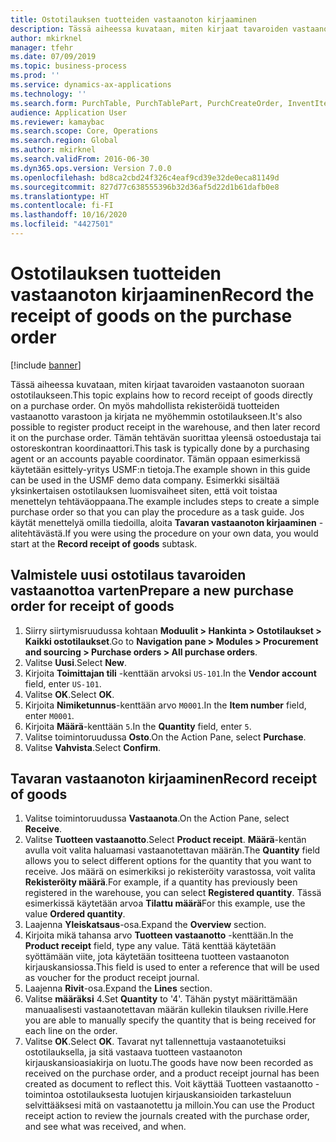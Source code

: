 ```yaml
---
title: Ostotilauksen tuotteiden vastaanoton kirjaaminen
description: Tässä aiheessa kuvataan, miten kirjaat tavaroiden vastaanoton suoraan ostotilaukseen.
author: mkirknel
manager: tfehr
ms.date: 07/09/2019
ms.topic: business-process
ms.prod: ''
ms.service: dynamics-ax-applications
ms.technology: ''
ms.search.form: PurchTable, PurchTablePart, PurchCreateOrder, InventItemIdLookupPurchase, PurchEditLines
audience: Application User
ms.reviewer: kamaybac
ms.search.scope: Core, Operations
ms.search.region: Global
ms.author: mkirknel
ms.search.validFrom: 2016-06-30
ms.dyn365.ops.version: Version 7.0.0
ms.openlocfilehash: bd8ca2cbd24f326c4eaf9cd39e32de0eca81149d
ms.sourcegitcommit: 827d77c638555396b32d36af5d22d1b61dafb0e8
ms.translationtype: HT
ms.contentlocale: fi-FI
ms.lasthandoff: 10/16/2020
ms.locfileid: "4427501"
---
```

# <a name="record-the-receipt-of-goods-on-the-purchase-order"></a><span data-ttu-id="88465-103">Ostotilauksen tuotteiden vastaanoton kirjaaminen</span><span class="sxs-lookup"><span data-stu-id="88465-103">Record the receipt of goods on the purchase order</span></span>

[!include [banner](../../includes/banner.md)]

<span data-ttu-id="88465-104">Tässä aiheessa kuvataan, miten kirjaat tavaroiden vastaanoton suoraan ostotilaukseen.</span><span class="sxs-lookup"><span data-stu-id="88465-104">This topic explains how to record receipt of goods directly on a purchase order.</span></span> <span data-ttu-id="88465-105">On myös mahdollista rekisteröidä tuotteiden vastaanotto varastoon ja kirjata ne myöhemmin ostotilaukseen.</span><span class="sxs-lookup"><span data-stu-id="88465-105">It's also possible to register product receipt in the warehouse, and then later record it on the purchase order.</span></span> <span data-ttu-id="88465-106">Tämän tehtävän suorittaa yleensä ostoedustaja tai ostoreskontran koordinaattori.</span><span class="sxs-lookup"><span data-stu-id="88465-106">This task is typically done by a purchasing agent or an accounts payable coordinator.</span></span> <span data-ttu-id="88465-107">Tämän oppaan esimerkissä käytetään esittely-yritys USMF:n tietoja.</span><span class="sxs-lookup"><span data-stu-id="88465-107">The example shown in this guide can be used in the USMF demo data company.</span></span> <span data-ttu-id="88465-108">Esimerkki sisältää yksinkertaisen ostotilauksen luomisvaiheet siten, että voit toistaa menettelyn tehtäväoppaana.</span><span class="sxs-lookup"><span data-stu-id="88465-108">The example includes steps to create a simple purchase order so that you can play the procedure as a task guide.</span></span> <span data-ttu-id="88465-109">Jos käytät menettelyä omilla tiedoilla, aloita **Tavaran vastaanoton kirjaaminen** -alitehtävästä.</span><span class="sxs-lookup"><span data-stu-id="88465-109">If you were using the procedure on your own data, you would start at the **Record receipt of goods** subtask.</span></span>


## <a name="prepare-a-new-purchase-order-for-receipt-of-goods"></a><span data-ttu-id="88465-110">Valmistele uusi ostotilaus tavaroiden vastaanottoa varten</span><span class="sxs-lookup"><span data-stu-id="88465-110">Prepare a new purchase order for receipt of goods</span></span>
1. <span data-ttu-id="88465-111">Siirry siirtymisruudussa kohtaan **Moduulit > Hankinta > Ostotilaukset > Kaikki ostotilaukset**.</span><span class="sxs-lookup"><span data-stu-id="88465-111">Go to **Navigation pane > Modules > Procurement and sourcing > Purchase orders > All purchase orders**.</span></span>
2. <span data-ttu-id="88465-112">Valitse **Uusi**.</span><span class="sxs-lookup"><span data-stu-id="88465-112">Select **New**.</span></span>
3. <span data-ttu-id="88465-113">Kirjoita **Toimittajan tili** -kenttään arvoksi `US-101`.</span><span class="sxs-lookup"><span data-stu-id="88465-113">In the **Vendor account** field, enter `US-101`.</span></span>
4. <span data-ttu-id="88465-114">Valitse **OK**.</span><span class="sxs-lookup"><span data-stu-id="88465-114">Select **OK**.</span></span>
5. <span data-ttu-id="88465-115">Kirjoita **Nimiketunnus**-kenttään arvo `M0001`.</span><span class="sxs-lookup"><span data-stu-id="88465-115">In the **Item number** field, enter `M0001`.</span></span>
6. <span data-ttu-id="88465-116">Kirjoita **Määrä**-kenttään `5`.</span><span class="sxs-lookup"><span data-stu-id="88465-116">In the **Quantity** field, enter `5`.</span></span>
7. <span data-ttu-id="88465-117">Valitse toimintoruudussa **Osto**.</span><span class="sxs-lookup"><span data-stu-id="88465-117">On the Action Pane, select **Purchase**.</span></span>
8. <span data-ttu-id="88465-118">Valitse **Vahvista**.</span><span class="sxs-lookup"><span data-stu-id="88465-118">Select **Confirm**.</span></span>

## <a name="record-receipt-of-goods"></a><span data-ttu-id="88465-119">Tavaran vastaanoton kirjaaminen</span><span class="sxs-lookup"><span data-stu-id="88465-119">Record receipt of goods</span></span>
1. <span data-ttu-id="88465-120">Valitse toimintoruudussa **Vastaanota**.</span><span class="sxs-lookup"><span data-stu-id="88465-120">On the Action Pane, select **Receive**.</span></span>
2. <span data-ttu-id="88465-121">Valitse **Tuotteen vastaanotto**.</span><span class="sxs-lookup"><span data-stu-id="88465-121">Select **Product receipt**.</span></span> <span data-ttu-id="88465-122">**Määrä**-kentän avulla voit valita haluamasi vastaanotettavan määrän.</span><span class="sxs-lookup"><span data-stu-id="88465-122">The **Quantity** field allows you to select different options for the quantity that you want to receive.</span></span> <span data-ttu-id="88465-123">Jos määrä on esimerkiksi jo rekisteröity varastossa, voit valita **Rekisteröity määrä**.</span><span class="sxs-lookup"><span data-stu-id="88465-123">For example, if a quantity has previously been registered in the warehouse, you can select **Registered quantity**.</span></span> <span data-ttu-id="88465-124">Tässä esimerkissä käytetään arvoa **Tilattu määrä**</span><span class="sxs-lookup"><span data-stu-id="88465-124">For this example, use the value **Ordered quantity**.</span></span>
3. <span data-ttu-id="88465-125">Laajenna **Yleiskatsaus**-osa.</span><span class="sxs-lookup"><span data-stu-id="88465-125">Expand the **Overview** section.</span></span>
4. <span data-ttu-id="88465-126">Kirjoita mikä tahansa arvo **Tuotteen vastaanotto** -kenttään.</span><span class="sxs-lookup"><span data-stu-id="88465-126">In the **Product receipt** field, type any value.</span></span> <span data-ttu-id="88465-127">Tätä kenttää käytetään syöttämään viite, jota käytetään tositteena tuotteen vastaanoton kirjauskansiossa.</span><span class="sxs-lookup"><span data-stu-id="88465-127">This field is used to enter a reference that will be used as voucher for the product receipt journal.</span></span>  
5. <span data-ttu-id="88465-128">Laajenna **Rivit**-osa.</span><span class="sxs-lookup"><span data-stu-id="88465-128">Expand the **Lines** section.</span></span>
6. <span data-ttu-id="88465-129">Valitse **määräksi** 4.</span><span class="sxs-lookup"><span data-stu-id="88465-129">Set **Quantity** to '4'.</span></span> <span data-ttu-id="88465-130">Tähän pystyt määrittämään manuaalisesti vastaanotettavan määrän kullekin tilauksen riville.</span><span class="sxs-lookup"><span data-stu-id="88465-130">Here you are able to manually specify the quantity that is being received for each line on the order.</span></span>  
7. <span data-ttu-id="88465-131">Valitse **OK**.</span><span class="sxs-lookup"><span data-stu-id="88465-131">Select **OK**.</span></span> <span data-ttu-id="88465-132">Tavarat nyt tallennettuja vastaanotetuiksi ostotilauksella, ja sitä vastaava tuotteen vastaanoton kirjauskansioasiakirja on luotu.</span><span class="sxs-lookup"><span data-stu-id="88465-132">The goods have now been recorded as received on the purchase order, and a product receipt journal has been created as document to reflect this.</span></span> <span data-ttu-id="88465-133">Voit käyttää Tuotteen vastaanotto -toimintoa ostotilauksesta luotujen kirjauskansioiden tarkasteluun selvittääksesi mitä on vastaanotettu ja milloin.</span><span class="sxs-lookup"><span data-stu-id="88465-133">You can use the Product receipt action to review the journals created with the purchase order, and see what was received, and when.</span></span>  

